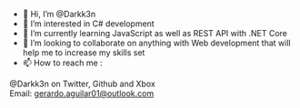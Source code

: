 - 👋 Hi, I’m @Darkk3n
- 👀 I’m interested in C# development
- 🌱 I’m currently learning JavaScript as well as REST API with .NET Core
- 💞️ I’m looking to collaborate on anything with Web development that will help me to increase my skills set
- 📫 How to reach me :

@Darkk3n on Twitter, Github and Xbox
<br>Email: gerardo.aguilar01@outlook.com

<!---
Darkk3n/Darkk3n is a ✨ special ✨ repository because its `README.md` (this file) appears on your GitHub profile.
You can click the Preview link to take a look at your changes.
--->
